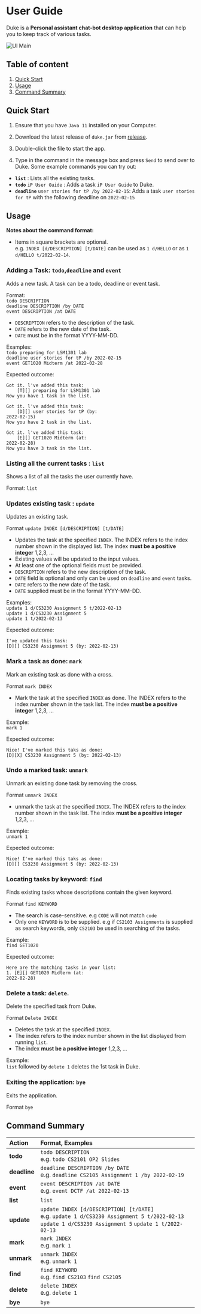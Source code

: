 # User Guide

Duke is a **Personal assistant chat-bot desktop application** that can help you to
keep track of various tasks.

![UI Main](/ip/Ui.png)

## Table of content
1. [Quick Start](#quick-start)
2. [Usage](#usage)
3. [Command Summary](#command-summary)

## Quick Start
1. Ensure that you have ``Java 11`` installed on your Computer.

2. Download the latest release of ```duke.jar``` from [release](https://github.com/yl-ang/ip/releases).

3. Double-click the file to start the app.

4. Type in the command in the message box and press ```Send``` to send over to Duke.
Some example commands you can try out:
* **`list`** : Lists all the existing tasks.
* **`todo`** `iP User Guide` : Adds a task `iP User Guide` to Duke.
* **`deadline`** `user stories for tP /by 2022-02-15`: Adds a task `user stories for tP` with the following
deadline on `2022-02-15`


## Usage

**Notes about the command format:**<br>
* Items in square brackets are optional.<br>
  e.g. `INDEX [d/DESCRIPTION] [t/DATE]` can be used as `1 d/HELLO` or as `1 d/HELLO t/2022-02-14`.


### Adding a Task: `todo`,`deadline` and `event`

Adds a new task. A task can be a todo, deadline or event task.

Format:<br>
`todo DESCRIPTION`<br>
`deadline DESCRIPTION /by DATE`<br>
`event DESCRIPTION /at DATE`<br>
* `DESCRIPTION` refers to the description of the task.
* `DATE` refers to the new date of the task.
* `DATE` must be in the format YYYY-MM-DD.

Examples:<br>
`todo preparing for LSM1301 lab`<br>
`deadline user stories for tP /by 2022-02-15`<br>
`event GET1020 Midterm /at 2022-02-28`<br>

Expected outcome:
```
Got it. l've added this task:
    [T][] preparing for LSM1301 lab
Now you have 1 task in the list.
```

```
Got it. l've added this task:
    [D][] user stories for tP (by:
2022-02-15)
Now you have 2 task in the list.
```

```
Got it. l've added this task:
    [E][] GET1020 Midterm (at:
2022-02-28)
Now you have 3 task in the list.
```


### Listing all the current tasks : `list`

Shows a list of all the tasks the user currently have.

Format: `list`


### Updates existing task : `update`

Updates an existing task.

Format `update INDEX [d/DESCRIPTION] [t/DATE]`
* Updates the task at the specified `INDEX`. The INDEX refers to the index number shown in
the displayed list. The index **must be a positive integer** 1,2,3, ...
* Existing values will be updated to the input values.
* At least one of the optional fields must be provided.
* `DESCRIPTION` refers to the new description of the task.
* `DATE` field is optional and only can be used on `deadline` and `event` tasks.
* `DATE` refers to the new date of the task.
* `DATE` supplied must be in the format YYYY-MM-DD.

Examples:<br>
```update 1 d/CS3230 Assignment 5 t/2022-02-13```<br>
```update 1 d/CS3230 Assignment 5```<br>
```update 1 t/2022-02-13```<br>

Expected outcome:
```
I've updated this task:
[D][] CS3230 Assignment 5 (by: 2022-02-13)
```


### Mark a task as done: `mark`

Mark an existing task as done with a cross.

Format `mark INDEX`
* Mark the task at the specified `INDEX` as done. The INDEX refers to  the index number shown in the task list.
The index **must be a positive integer** 1,2,3, ...

Example:<br>
`mark 1`

Expected outcome:
```
Nice! I've marked this taks as done:
[D][X] CS3230 Assignment 5 (by: 2022-02-13)
```


### Undo a marked task: `unmark`

Unmark an existing done task by removing the cross.

Format `unmark INDEX`
* unmark the task at the specified `INDEX`. The INDEX refers to the index number shown in the task list.
The index **must be a positive integer** 1,2,3, ...

Example:<br>
`unmark 1`

Expected outcome:
```
Nice! I've marked this taks as done:
[D][] CS3230 Assignment 5 (by: 2022-02-13)
```


### Locating tasks by keyword: `find`

Finds existing tasks whose descriptions contain the given keyword.

Format `find KEYWORD`
* The search is case-sensitive. e.g `CODE` will not match `code`
* Only one `KEYWORD` is to be supplied. e.g if `CS2103 Assignments` is supplied as search keywords,
only `CS2103` be used in searching of the tasks.

Example:<br>
`find GET1020`

Expected outcome:
```
Here are the matching tasks in your list:
1. [E][] GET1020 Midterm (at:
2022-02-28)
```


### Delete a task: `delete`.

Delete the specified task from Duke.

Format `Delete INDEX`
* Deletes the task at the specified `INDEX`.
* The index refers to the index number shown in the list displayed from running `list`.
* The index **must be a positive integer** 1,2,3, ...

Example:<br>
```list``` followed by ```delete 1``` deletes the 1st task in Duke.


### Exiting the application: `bye`

Exits the application.

Format `bye`


## Command Summary
| Action       | Format, Examples                                                                                                                                         |
|:-------------|:---------------------------------------------------------------------------------------------------------------------------------------------------------|
| **todo**     | `todo DESCRIPTION` <br> e.g. `todo CS2101 OP2 Slides`                                                                                                    |
| **deadline** | `deadline DESCRIPTION /by DATE` <br> e.g. `deadline CS2105 Assignment 1 /by 2022-02-19`                                                                  |
| **event**    | `event DESCRIPTION /at DATE` <br> e.g. `event DCTF /at 2022-02-13`                                                                                       |
| **list**     | `list`                                                                                                                                                   |
| **update**   | `update INDEX [d/DESCRIPTION] [t/DATE]` <br> e.g. `update 1 d/CS3230 Assignment 5 t/2022-02-13` `update 1 d/CS3230 Assignment 5` `update 1 t/2022-02-13` |
| **mark**     | `mark INDEX` <br> e.g. `mark 1`                                                                                                                          |
| **unmark**   | `unmark INDEX` <br> e.g. `unmark 1`                                                                                                                      |
| **find**     | `find KEYWORD` <br> e.g. `find CS2103` `find CS2105`                                                                                                     |
| **delete**   | `delete INDEX` <br> e.g. `delete 1`                                                                                                                      |
| **bye**      | `bye`                                                                                                                                                    |